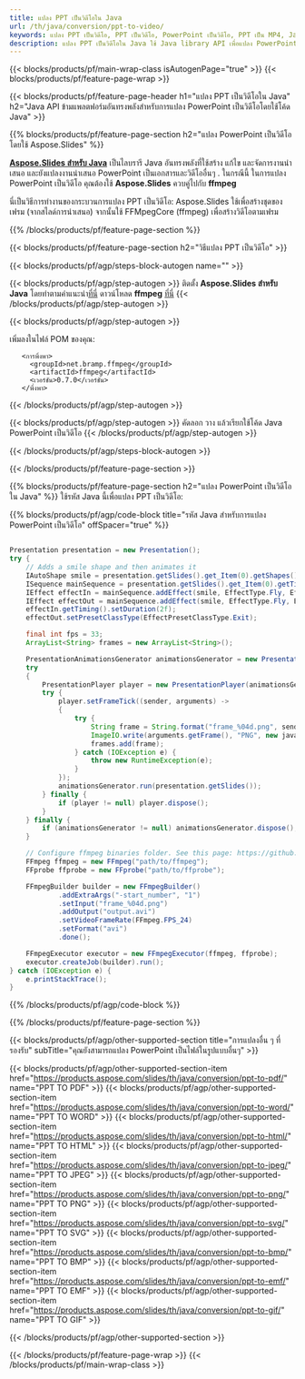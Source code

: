 ```yaml
---
title: แปลง PPT เป็นวิดีโอใน Java
url: /th/java/conversion/ppt-to-video/
keywords: แปลง PPT เป็นวิดีโอ, PPT เป็นวิดีโอ, PowerPoint เป็นวิดีโอ, PPT เป็น MP4, Java API, Java Library
description: แปลง PPT เป็นวิดีโอใน Java ใช้ Java library API เพื่อแปลง PowerPoint เป็นวิดีโอ
---
```


{{< blocks/products/pf/main-wrap-class isAutogenPage="true" >}}
{{< blocks/products/pf/feature-page-wrap >}}

{{< blocks/products/pf/feature-page-header h1="แปลง PPT เป็นวิดีโอใน Java" h2="Java API ข้ามแพลตฟอร์มอันทรงพลังสำหรับการแปลง PowerPoint เป็นวิดีโอโดยใช้โค้ด Java" >}}

{{% blocks/products/pf/feature-page-section h2="แปลง PowerPoint เป็นวิดีโอโดยใช้ Aspose.Slides" %}}

[**Aspose.Slides สำหรับ Java**](https://products.aspose.com/slides/th/java/) เป็นไลบรารี Java อันทรงพลังที่ใช้สร้าง แก้ไข และจัดการงานนำเสนอ และยังแปลงงานนำเสนอ PowerPoint เป็นเอกสารและวิดีโออื่นๆ . ในกรณีนี้ ในการแปลง PowerPoint เป็นวิดีโอ คุณต้องใช้ **Aspose.Slides** ควบคู่ไปกับ **ffmpeg**

นี่เป็นวิธีการทำงานของกระบวนการแปลง PPT เป็นวิดีโอ: Aspose.Slides ใช้เพื่อสร้างชุดของเฟรม (จากสไลด์การนำเสนอ) จากนั้นใช้ FFMpegCore (ffmpeg) เพื่อสร้างวิดีโอตามเฟรม

{{% /blocks/products/pf/feature-page-section %}}

{{< blocks/products/pf/feature-page-section  h2="วิธีแปลง PPT เป็นวิดีโอ" >}}

{{< blocks/products/pf/agp/steps-block-autogen name="" >}}

{{< blocks/products/pf/agp/step-autogen >}}
ติดตั้ง **Aspose.Slides สำหรับ Java** โดยทำตามคำแนะนำ[ที่นี่](https://docs.aspose.com/slides/java/installation/) ดาวน์โหลด **ffmpeg** [ที่นี่](https://ffmpeg.org/download.html)
{{< /blocks/products/pf/agp/step-autogen >}}

{{< blocks/products/pf/agp/step-autogen >}}

เพิ่มลงในไฟล์ POM ของคุณ:

```
   <การพึ่งพา>
     <groupId>net.bramp.ffmpeg</groupId>
     <artifactId>ffmpeg</artifactId>
     <เวอร์ชัน>0.7.0</เวอร์ชัน>
   </พึ่งพา>
```

{{< /blocks/products/pf/agp/step-autogen >}}

{{< blocks/products/pf/agp/step-autogen >}}
คัดลอก วาง แล้วเรียกใช้โค้ด Java PowerPoint เป็นวิดีโอ
{{< /blocks/products/pf/agp/step-autogen >}}

{{< /blocks/products/pf/agp/steps-block-autogen >}}

{{< /blocks/products/pf/feature-page-section >}}

{{% blocks/products/pf/feature-page-section  h2="แปลง PowerPoint เป็นวิดีโอใน Java" %}}
ใช้รหัส Java นี้เพื่อแปลง PPT เป็นวิดีโอ:

{{% blocks/products/pf/agp/code-block title="รหัส Java สำหรับการแปลง PowerPoint เป็นวิดีโอ" offSpacer="true" %}}
```java

Presentation presentation = new Presentation();
try {
    // Adds a smile shape and then animates it
    IAutoShape smile = presentation.getSlides().get_Item(0).getShapes().addAutoShape(ShapeType.SmileyFace, 110, 20, 500, 500);
    ISequence mainSequence = presentation.getSlides().get_Item(0).getTimeline().getMainSequence();
    IEffect effectIn = mainSequence.addEffect(smile, EffectType.Fly, EffectSubtype.TopLeft, EffectTriggerType.AfterPrevious);
    IEffect effectOut = mainSequence.addEffect(smile, EffectType.Fly, EffectSubtype.BottomRight, EffectTriggerType.AfterPrevious);
    effectIn.getTiming().setDuration(2f);
    effectOut.setPresetClassType(EffectPresetClassType.Exit);

    final int fps = 33;
    ArrayList<String> frames = new ArrayList<String>();

    PresentationAnimationsGenerator animationsGenerator = new PresentationAnimationsGenerator(presentation);
    try
    {
        PresentationPlayer player = new PresentationPlayer(animationsGenerator, fps);
        try {
            player.setFrameTick((sender, arguments) ->
            {
                try {
                    String frame = String.format("frame_%04d.png", sender.getFrameIndex());
                    ImageIO.write(arguments.getFrame(), "PNG", new java.io.File(frame));
                    frames.add(frame);
                } catch (IOException e) {
                    throw new RuntimeException(e);
                }
            });
            animationsGenerator.run(presentation.getSlides());
        } finally {
            if (player != null) player.dispose();
        }
    } finally {
        if (animationsGenerator != null) animationsGenerator.dispose();
    }

    // Configure ffmpeg binaries folder. See this page: https://github.com/rosenbjerg/FFMpegCore#installation
    FFmpeg ffmpeg = new FFmpeg("path/to/ffmpeg");
    FFprobe ffprobe = new FFprobe("path/to/ffprobe");

    FFmpegBuilder builder = new FFmpegBuilder()
            .addExtraArgs("-start_number", "1")
            .setInput("frame_%04d.png")
            .addOutput("output.avi")
            .setVideoFrameRate(FFmpeg.FPS_24)
            .setFormat("avi")
            .done();

    FFmpegExecutor executor = new FFmpegExecutor(ffmpeg, ffprobe);
    executor.createJob(builder).run();
} catch (IOException e) {
    e.printStackTrace();
}
```
{{% /blocks/products/pf/agp/code-block %}}

{{% /blocks/products/pf/feature-page-section %}}

{{< blocks/products/pf/agp/other-supported-section title="การแปลงอื่น ๆ ที่รองรับ" subTitle="คุณยังสามารถแปลง PowerPoint เป็นไฟล์ในรูปแบบอื่นๆ" >}}

{{< blocks/products/pf/agp/other-supported-section-item href="https://products.aspose.com/slides/th/java/conversion/ppt-to-pdf/" name="PPT TO PDF" >}}
{{< blocks/products/pf/agp/other-supported-section-item href="https://products.aspose.com/slides/th/java/conversion/ppt-to-word/" name="PPT TO WORD" >}}
{{< blocks/products/pf/agp/other-supported-section-item href="https://products.aspose.com/slides/th/java/conversion/ppt-to-html/" name="PPT TO HTML" >}}
{{< blocks/products/pf/agp/other-supported-section-item href="https://products.aspose.com/slides/th/java/conversion/ppt-to-jpeg/" name="PPT TO JPEG" >}}
{{< blocks/products/pf/agp/other-supported-section-item href="https://products.aspose.com/slides/th/java/conversion/ppt-to-png/" name="PPT TO PNG" >}}
{{< blocks/products/pf/agp/other-supported-section-item href="https://products.aspose.com/slides/th/java/conversion/ppt-to-svg/" name="PPT TO SVG" >}}
{{< blocks/products/pf/agp/other-supported-section-item href="https://products.aspose.com/slides/th/java/conversion/ppt-to-bmp/" name="PPT TO BMP" >}}
{{< blocks/products/pf/agp/other-supported-section-item href="https://products.aspose.com/slides/th/java/conversion/ppt-to-emf/" name="PPT TO EMF" >}}
{{< blocks/products/pf/agp/other-supported-section-item href="https://products.aspose.com/slides/th/java/conversion/ppt-to-gif/" name="PPT TO GIF" >}}

{{< /blocks/products/pf/agp/other-supported-section >}}

{{< /blocks/products/pf/feature-page-wrap >}}
{{< /blocks/products/pf/main-wrap-class >}}